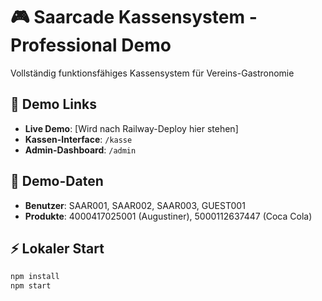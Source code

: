 # 🎮 Saarcade Kassensystem - Professional Demo

Vollständig funktionsfähiges Kassensystem für Vereins-Gastronomie

## 🚀 Demo Links
- **Live Demo**: [Wird nach Railway-Deploy hier stehen]
- **Kassen-Interface**: `/kasse`
- **Admin-Dashboard**: `/admin`

## 🧪 Demo-Daten
- **Benutzer**: SAAR001, SAAR002, SAAR003, GUEST001
- **Produkte**: 4000417025001 (Augustiner), 5000112637447 (Coca Cola)

## ⚡ Lokaler Start
```bash
npm install
npm start
